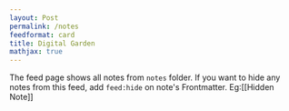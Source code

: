 ```yaml
---
layout: Post
permalink: /notes
feedformat: card
title: Digital Garden
mathjax: true
---
```


The feed page shows all notes from `notes` folder. If you want to hide any notes from this feed, add `feed:hide` on note's Frontmatter. Eg:[[Hidden Note]]